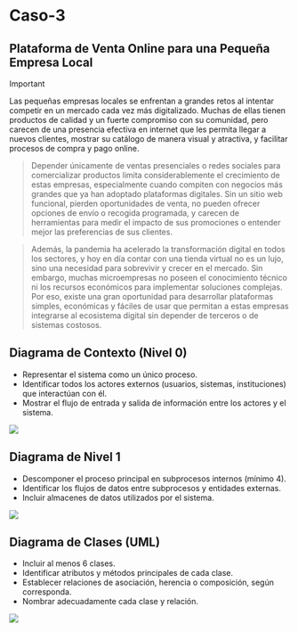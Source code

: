 # Caso-3

## Plataforma de Venta Online para una Pequeña Empresa Local


> [!IMPORTANT]
> 
> Las pequeñas empresas locales se enfrentan a grandes retos al intentar competir en un mercado cada vez más digitalizado. Muchas de ellas tienen productos de calidad y un fuerte compromiso con su comunidad, pero carecen de una presencia efectiva en internet que les permita llegar a nuevos clientes, mostrar su catálogo de manera visual y atractiva, y facilitar procesos de compra y pago online.

> Depender únicamente de ventas presenciales o redes sociales para comercializar productos limita considerablemente el crecimiento de estas empresas, especialmente cuando compiten con negocios más grandes que ya han adoptado plataformas digitales. Sin un sitio web funcional, pierden oportunidades de venta, no pueden ofrecer opciones de envío o recogida programada, y carecen de herramientas para medir el impacto de sus promociones o entender mejor las preferencias de sus clientes.

> Además, la pandemia ha acelerado la transformación digital en todos los sectores, y hoy en día contar con una tienda virtual no es un lujo, sino una necesidad para sobrevivir y crecer en el mercado. Sin embargo, muchas microempresas no poseen el conocimiento técnico ni los recursos económicos para implementar soluciones complejas. Por eso, existe una gran oportunidad para desarrollar plataformas simples, económicas y fáciles de usar que permitan a estas empresas integrarse al ecosistema digital sin depender de terceros o de sistemas costosos.



## Diagrama de Contexto (Nivel 0)

* Representar el sistema como un único proceso.
* Identificar todos los actores externos (usuarios, sistemas, instituciones) que interactúan con él.
* Mostrar el flujo de entrada y salida de información entre los actores y el sistema.


![](https://lucid.app/publicSegments/view/2db093a8-bb14-499c-be82-3d407d716de5/image.png)


## Diagrama de Nivel 1

* Descomponer el proceso principal en subprocesos internos (mínimo 4).
* Identificar los flujos de datos entre subprocesos y entidades externas.
* Incluir almacenes de datos utilizados por el sistema.


![](https://lucid.app/publicSegments/view/9e8b70ef-e3b7-4e28-83b8-0f2e720b11d5/image.png)


## Diagrama de Clases (UML)

* Incluir al menos 6 clases.
* Identificar atributos y métodos principales de cada clase.
* Establecer relaciones de asociación, herencia o composición, según corresponda.
* Nombrar adecuadamente cada clase y relación.


![](https://lucid.app/publicSegments/view/461dbeff-d36c-4fc9-b065-07f712231bf9/image.png)

